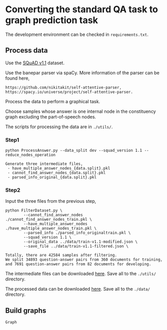 # Converting the standard QA task to graph prediction task

The development environment can be checked in `requirements.txt`.

## Process data

Use the [SQuAD v1.1](https://rajpurkar.github.io/SQuAD-explorer/explore/1.1/dev/) dataset.

Use the banepar parser via spaCy. More information of the parser can be found here,
```
https://github.com/nikitakit/self-attentive-parser,
https://spacy.io/universe/project/self-attentive-parser.
```
Process the data to perform a graphical task.

Choose samples whose answer is one internal node in the constituency graph excluding the part-of-speech nodes.

The scripts for processing the data are in `./utils/`.

### Step1

```
python ProcessAnswer.py --data_split dev --squad_version 1.1 --reduce_nodes_operation

Generate three intermediate files,
 - have_multiple_answer_nodes_{data.split}.pkl
 - cannot_find_answer_nodes_{data.split}.pkl
 - parsed_info_original_{data.split}.pkl
```

### Step2

Input the three files from the previous step,

```
python FilterDataset.py \
        --cannot_find_answer_nodes ./cannot_find_answer_nodes_train.pkl \
        --have_multiple_answer_nodes ./have_multiple_answer_nodes_train.pkl \
        --parsed_info ./parsed_info_originaltrain.pkl \
        --squad_version 1.1 \
        --original_data ../data/train-v1.1-modified.json \
        --save_file ../data/train-v1.1-filtered.json \
```
```
Totally, there are 42584 samples after filtering.
We split 34893 question-answer pairs from 360 documents for training, 
and 7691 question-answer pairs from 82 documents for developing.
```

The intermediate files can be downloaded [here](https://drive.google.com/file/d/1kD6XOQz8uzMkH_leBnasihX5V04tb4jm/view?usp=sharing). Save all to the `./utils/` directory.

The processed data can be downloaded [here](https://drive.google.com/file/d/1_0TfSoGiRDpxgyVZNb0izMTicFAVDAuZ/view?usp=sharing). Save all to the `./data/` directory.


## Build graphs

```
Graph
```
